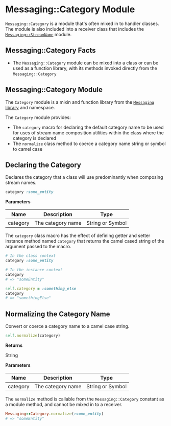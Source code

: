 # Messaging::Category Module

`Messaging::Category` is a module that's often mixed in to handler classes. The module is also included into a receiver class that includes the [`Messaging::StreamName`](./messaging-stream-name.md) module.

## Messaging::Category Facts

- The `Messaging::Category` module can be mixed into a class or can be used as a function library, with its methods invoked directly from the `Messaging::Category`

## Messaging::Category Module

The `Category` module is a mixin and function library from the [`Messaging` library](../libraries.md#messaging) and namespace.

The `Category` module provides:

- The `category` macro for declaring the default category name to be used for uses of stream name composition utilities within the class where the category is declared
- The `normalize` class method to coerce a category name string or symbol to camel case

## Declaring the Category

Declares the category that a class will use predominantly when composing stream names.

``` ruby
category :some_entity
```

**Parameters**

| Name | Description | Type |
| --- | --- | --- |
| category | The category name | String or Symbol|

The `category` class macro has the effect of defining getter and setter instance method named `category` that returns the camel cased string of the argument passed to the macro.

``` ruby
# In the class context
category :some_entity

# In the instance context
category
# => "someEntity"

self.category = :something_else
category
# => "somethingElse"
```

## Normalizing the Category Name

Convert or coerce a category name to a camel case string.

``` ruby
self.normalize(category)
```

**Returns**

String

**Parameters**

| Name | Description | Type |
| --- | --- | --- |
| category | The category name | String or Symbol|

The `normalize` method is callable from the `Messaging::Category` constant as a module method, and cannot be mixed in to a receiver.

``` ruby
Messaging::Category.normalize(:some_entity)
# => "someEntity"
```
